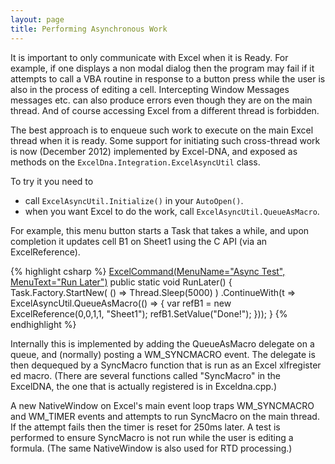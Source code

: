 ```yaml
---
layout: page
title: Performing Asynchronous Work
---
```


It is important to only communicate with Excel when it is Ready.   For example, if one displays a non modal dialog then the program may fail if it attempts to call a VBA routine in response to a button press while the user is also in the process of editing a cell.  Intercepting Window Messages messages etc. can also produce errors even though they are on the main thread.   And of course accessing Excel from a different thread is forbidden.

The best approach is to enqueue such work to execute on the main Excel thread when it is ready.  Some support for initiating such cross-thread work is now (December 2012) implemented by Excel-DNA, and exposed as methods on the `ExcelDna.Integration.ExcelAsyncUtil` class.

To try it you need to 
- call `ExcelAsyncUtil.Initialize()` in your `AutoOpen()`. 
- when you want Excel to do the work, call `ExcelAsyncUtil.QueueAsMacro`. 

For example, this menu button starts a Task that takes a while, and 
upon completion it updates cell B1 on Sheet1 using the C API (via an ExcelReference). 

{% highlight csharp %}
[ExcelCommand(MenuName="Async Test", MenuText="Run Later")](ExcelCommand(MenuName=_Async-Test_,-MenuText=_Run-Later_)) 
public static void RunLater() 
{ 
    Task.Factory.StartNew( () => Thread.Sleep(5000) ) 
    .ContinueWith(t => 
        ExcelAsyncUtil.QueueAsMacro(() => 
        { 
            var refB1 = new ExcelReference(0,0,1,1, "Sheet1"); 
            refB1.SetValue("Done!"); 
        })); 
} 
{% endhighlight %}


Internally this is implemented by adding the QueueAsMacro delegate on a queue, and (normally) posting a WM_SYNCMACRO event.  The delegate is then dequequed by a SyncMacro function that is run as an Excel  xlfregister ed macro.  (There are several functions called "SyncMacro" in the ExcelDNA, the one that is actually registered is in Exceldna.cpp.)

A new NativeWindow on Excel's main event loop traps WM_SYNCMACRO and WM_TIMER events and attempts to run SyncMacro on the main thread.  If the attempt fails then the timer is reset for 250ms later.   A test is performed to ensure SyncMacro is not run while the user is editing a formula.  (The same NativeWindow is also used for RTD processing.)
